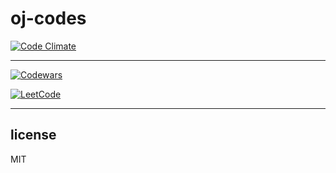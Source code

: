 # oj-codes

[![Code Climate][codeclimate-badge]][codeclimate-status]

---

[![Codewars](https://www.codewars.com/users/airt/badges/micro)](https://www.codewars.com/users/airt)

[![LeetCode](https://leetcode.com/favicon-32x32.png)](https://leetcode.com/)

---

## license

MIT

[codeclimate-badge]: https://img.shields.io/codeclimate/github/airt/oj-codes.svg
[codeclimate-status]: https://codeclimate.com/github/airt/oj-codes
